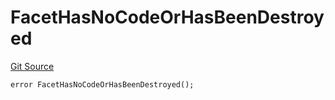 # FacetHasNoCodeOrHasBeenDestroyed
[Git Source](https://github.com/thrackle-io/rules-engine/blob/9f8d8e88474215a5428a3c0196051d47d58e8650/src/protocol/economic/ruleProcessor/RuleProcessorDiamond.sol)


```solidity
error FacetHasNoCodeOrHasBeenDestroyed();
```

